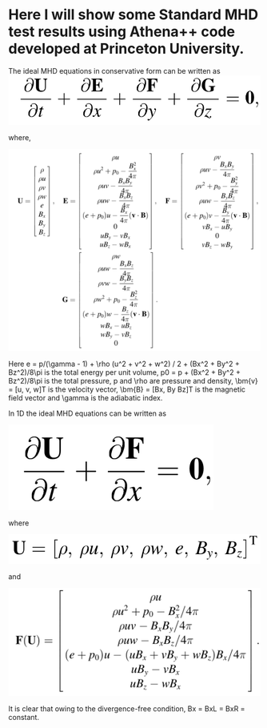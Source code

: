 # Here I will show some Standard MHD test results using Athena++ code developed at Princeton University.

The ideal MHD equations in conservative form can be written as
![](/images/mhd_conser.png)

where,

![](/images/conserv_var_mhd.png)

Here e = p/(\gamma - 1) + \rho (u^2 + v^2 + w^2) / 2 + (Bx^2 + By^2 + Bz^2)/8\pi is the total energy per unit volume, p0 = p + (Bx^2 + By^2 + Bz^2)/8\pi is the total pressure, p and \rho are pressure and density, \bm{v} = [u, v, w]T is the velocity vector, \bm{B} = [Bx, By Bz]T is the magnetic field vector and \gamma 
is the adiabatic index.


In 1D the ideal MHD equations can be written as 

![](/images/mhd_1d.png)

where

![](/images/conserv_1d.png)

and

![](/images/flux_1d.png)


It is clear that owing to the divergence-free condition, Bx = BxL = BxR = constant.
